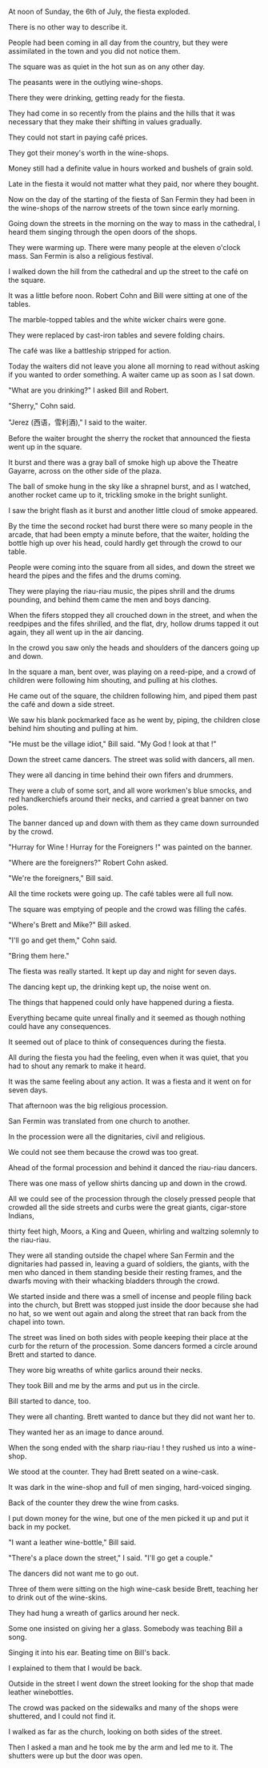 
At noon of Sunday, the 6th of July, the fiesta exploded. 

There is no other way to describe it. 

People had been coming in all day from the country, but they were assimilated in the town and you did not notice them. 

The square was as quiet in the hot sun as on any other day. 

The peasants were in the outlying wine-shops. 

There they were drinking, getting ready for the fiesta. 

They had come in so recently from the plains and the hills that it was necessary that they make their shifting in values gradually. 

They could not start in paying café prices. 

They got their money's worth in the wine-shops. 

Money still had a definite value in hours worked and bushels of grain sold. 

Late in the fiesta it would not matter what they paid, nor where they bought. 

Now on the day of the starting of the fiesta of San Fermin they had been in the wine-shops of the narrow streets of the town since early morning. 

Going down the streets in the morning on the way to mass in the cathedral, I heard them singing through the open doors of the shops. 

They were warming up. There were many people at the eleven o'clock mass. 
San Fermin is also a religious festival. 

I walked down the hill from the cathedral and up the street to the café on the square. 

It was a little before noon. Robert Cohn and Bill were sitting at one of the tables. 

The marble-topped tables and the white wicker chairs were gone. 

They were replaced by cast-iron tables and severe folding chairs. 

The café was like a battleship stripped for action. 

Today the waiters did not leave you alone all morning to read without asking if you wanted to order something. 
A waiter came up as soon as I sat down. 

"What are you drinking?" I asked Bill and Robert. 

"Sherry," Cohn said. 

"Jerez (西语，雪利酒)," I said to the waiter. 

Before the waiter brought the sherry the rocket that announced the fiesta went up in the square. 

It burst and there was a gray ball of smoke high up above the Theatre Gayarre, across on the other side of the plaza. 

The ball of smoke hung in the sky like a shrapnel burst, and as I watched, another rocket came up to it, trickling smoke in the bright sunlight. 

I saw the bright flash as it burst and another little cloud of smoke appeared. 

By the time the second rocket had burst there were so many people in the arcade, that had been empty a minute before, that the waiter, holding the bottle high up over his head, could hardly get through the crowd to our table. 

People were coming into the square from all sides, and down the street we heard the pipes and the fifes and the drums coming. 

They were playing the riau-riau music, the pipes shrill and the drums pounding, and behind them came the men and boys dancing. 

When the fifers stopped they all crouched down in the street, and when the reedpipes and the fifes shrilled, and the flat, dry, hollow drums tapped it out again, they all went up in the air dancing. 

In the crowd you saw only the heads and shoulders of the dancers going up and down. 

In the square a man, bent over, was playing on a reed-pipe, and a crowd of children were following him shouting, and pulling at his clothes. 

He came out of the square, the children following him, and piped them past the café and down a side street. 

We saw his blank pockmarked face as he went by, piping, the children close behind him shouting and pulling at him. 

"He must be the village idiot," Bill said. "My God ! look at that !" 

Down the street came dancers. The street was solid with dancers, all men. 

They were all dancing in time behind their own fifers and drummers. 

They were a club of some sort, and all wore workmen's blue smocks, and red handkerchiefs around their necks, and carried a great banner on two poles. 

The banner danced up and down with them as they came down surrounded by the crowd. 

"Hurray for Wine ! Hurray for the Foreigners !" was painted on the banner. 

"Where are the foreigners?" Robert Cohn asked. 

"We're the foreigners," Bill said. 

All the time rockets were going up. The café tables were all full now. 

The square was emptying of people and the crowd was filling the cafés. 

"Where's Brett and Mike?" Bill asked. 

"I'll go and get them," Cohn said. 

"Bring them here." 

The fiesta was really started. It kept up day and night for seven days. 

The dancing kept up, the drinking kept up, the noise went on. 

The things that happened could only have happened during a fiesta. 

Everything became quite unreal finally and it seemed as though nothing could have any consequences. 

It seemed out of place to think of consequences during the fiesta. 

All during the fiesta you had the feeling, even when it was quiet, that you had to shout any remark to make it heard. 

It was the same feeling about any action. It was a fiesta and it went on for seven days. 

That afternoon was the big religious procession. 

San Fermin was translated from one church to another. 

In the procession were all the dignitaries, civil and religious. 

We could not see them because the crowd was too great. 

Ahead of the formal procession and behind it danced the riau-riau dancers. 

There was one mass of yellow shirts dancing up and down in the crowd. 

All we could see of the procession through the closely pressed people that crowded all the side streets and curbs were the great giants, cigar-store Indians, 

thirty feet high, Moors, a King and Queen, whirling and waltzing solemnly to the riau-riau. 

They were all standing outside the chapel where San Fermin and the dignitaries had passed in, leaving a guard of soldiers, the giants, with the men who danced in them standing beside their resting frames, and the dwarfs moving with their whacking bladders through the crowd. 

We started inside and there was a smell of incense and people filing back into the church, but Brett was stopped just inside the door because she had no hat, so we went out again and along the street that ran back from the chapel into town. 

The street was lined on both sides with people keeping their place at the curb for the return of the procession. 
Some dancers formed a circle around Brett and started to dance. 

They wore big wreaths of white garlics around their necks. 

They took Bill and me by the arms and put us in the circle. 

Bill started to dance, too. 

They were all chanting. Brett wanted to dance but they did not want her to. 

They wanted her as an image to dance around. 

When the song ended with the sharp riau-riau ! they rushed us into a wine-shop. 

We stood at the counter. They had Brett seated on a wine-cask. 

It was dark in the wine-shop and full of men singing, hard-voiced singing. 

Back of the counter they drew the wine from casks. 

I put down money for the wine, but one of the men picked it up and put it back in my pocket. 

"I want a leather wine-bottle," Bill said. 

"There's a place down the street," I said. "I'll go get a couple." 

The dancers did not want me to go out. 

Three of them were sitting on the high wine-cask beside Brett, teaching her to drink out of the wine-skins. 

They had hung a wreath of garlics around her neck. 

Some one insisted on giving her a glass. Somebody was teaching Bill a song. 

Singing it into his ear. Beating time on Bill's back. 

I explained to them that I would be back. 

Outside in the street I went down the street looking for the shop that made leather winebottles. 

The crowd was packed on the sidewalks and many of the shops were shuttered, and I could not find it. 

I walked as far as the church, looking on both sides of the street. 

Then I asked a man and he took me by the arm and led me to it. The shutters were up but the door was open. 